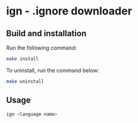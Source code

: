 # ign - .ignore downloader

## Build and installation

Run the following command:

```bash
make install
```

To uninstall, run the command below:

```bash
make uninstall
```

## Usage

```bash
ign <language name>
```
